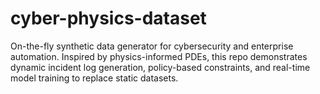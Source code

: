 # cyber-physics-dataset
On-the-fly synthetic data generator for cybersecurity and enterprise automation. Inspired by physics-informed PDEs, this repo demonstrates dynamic incident log generation, policy-based constraints, and real-time model training to replace static datasets.
